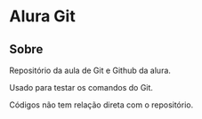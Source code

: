 <h1>Alura Git</h1>

<h2>Sobre</h2>
<p>Repositório da aula de Git e Github da alura.</p>
<p>Usado para testar os comandos do Git.</p>
<p>Códigos não tem relação direta com o repositório.</p>


